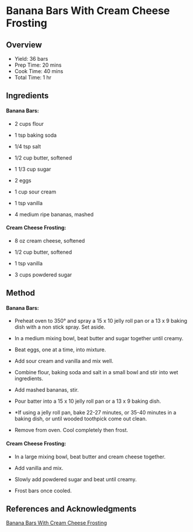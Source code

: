 # Banana Bars With Cream Cheese Frosting

## Overview

- Yield: 36 bars
- Prep Time: 20 mins
- Cook Time: 40 mins
- Total Time: 1 hr

## Ingredients

#### Banana Bars:

- 2 cups flour

- 1 tsp baking soda

- 1/4 tsp salt

- 1/2 cup butter, softened

- 1 1/3 cup sugar

- 2 eggs

- 1 cup sour cream

- 1 tsp vanilla

- 4 medium ripe bananas, mashed

#### Cream Cheese Frosting:

- 8 oz cream cheese, softened

- 1/2 cup butter, softened

- 1 tsp vanilla

- 3 cups powdered sugar

## Method

#### Banana Bars:

- Preheat oven to 350° and spray a 15 x 10 jelly roll pan or a 13 x 9 baking dish with a non stick spray. Set aside.

- In a medium mixing bowl, beat butter and sugar together until creamy.

- Beat eggs, one at a time, into mixture.

- Add sour cream and vanilla and mix well.

- Combine flour, baking soda and salt in a small bowl and stir into wet ingredients.

- Add mashed bananas, stir.

- Pour batter into a 15 x 10 jelly roll pan or a 13 x 9 baking dish.

- *If using a jelly roll pan, bake 22-27 minutes, or 35-40 minutes in a baking dish, or until wooded toothpick come out clean.

- Remove from oven. Cool completely then frost.

#### Cream Cheese Frosting:

- In a large mixing bowl, beat butter and cream cheese together.

- Add vanilla and mix.

- Slowly add powdered sugar and beat until creamy.

- Frost bars once cooled.

## References and Acknowledgments

[Banana Bars With Cream Cheese Frosting](https://www.greatgrubdelicioustreats.com/banana-bars-with-cream-cheese-frosting/)
